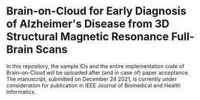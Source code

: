 # Brain-on-Cloud for Early Diagnosis of Alzheimer's Disease from 3D Structural Magnetic Resonance Full-Brain Scans
In this repository, the sample IDs and the entire implementation code of Brain-on-Cloud will be uploaded after (and in case of) paper acceptance. The manuscript, submitted on December 24 2021, is currently under consideration for publication in IEEE Journal of Biomedical and Health Informatics.
